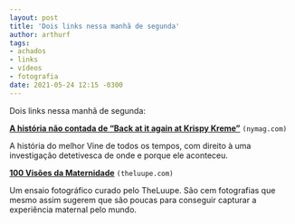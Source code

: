 ```yaml
---
layout: post
title: 'Dois links nessa manhã de segunda'
author: arthurf
tags:
- achados
- links
- vídeos
- fotografia
date: 2021-05-24 12:15 -0300
---
```

Dois links nessa manhã de segunda:

[**A história não contada de “Back at it again at Krispy Kreme”**](https://nymag.com/intelligencer/2016/01/story-of.html) `(nymag.com)`

A história do melhor Vine de todos os tempos, com direito à uma investigação detetivesca de onde e porque ele aconteceu.

[**100 Visões da Maternidade**](https://theluupe.com/blog/2021/05/05/100-visions-of-motherhood/) `(theluupe.com)`

Um ensaio fotográfico curado pelo TheLuupe. São cem fotografias que mesmo assim sugerem que são poucas para conseguir capturar a experiência maternal pelo mundo.
